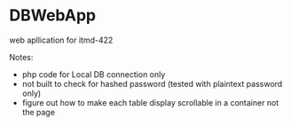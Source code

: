 # DBWebApp
web apllication for itmd-422

Notes:
- php code for Local DB connection only
- not built to check for hashed password (tested with plaintext password only)
- figure out how to make each table display scrollable in a container not the page